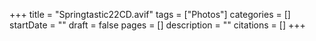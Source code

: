 +++
title = "Springtastic22CD.avif"
tags = ["Photos"]
categories = []
startDate = ""
draft = false
pages = []
description = ""
citations = []
+++
